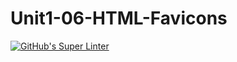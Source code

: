 # Unit1-06-HTML-Favicons
[![GitHub's Super Linter](https://github.com/ICS20-Programming-ShylaO/Unit1-06-HTML-Favicons/workflows/GitHub's%20Super%20Linter/badge.svg)](https://github.com/ICS20-Programming-ShylaO/Unit1-06-HTML-Favicons/actions)